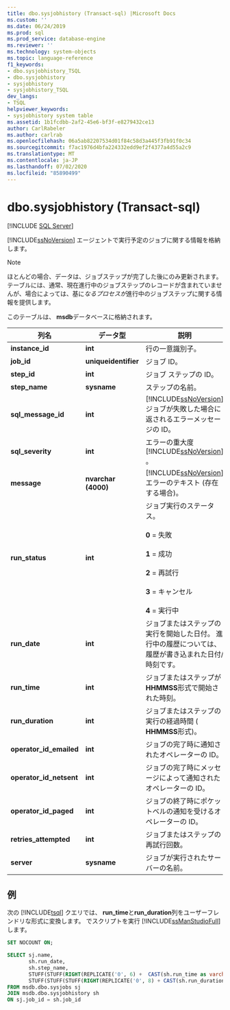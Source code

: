 ```yaml
---
title: dbo.sysjobhistory (Transact-sql) |Microsoft Docs
ms.custom: ''
ms.date: 06/24/2019
ms.prod: sql
ms.prod_service: database-engine
ms.reviewer: ''
ms.technology: system-objects
ms.topic: language-reference
f1_keywords:
- dbo.sysjobhistory_TSQL
- dbo.sysjobhistory
- sysjobhistory
- sysjobhistory_TSQL
dev_langs:
- TSQL
helpviewer_keywords:
- sysjobhistory system table
ms.assetid: 1b1fcdbb-2af2-45e6-bf3f-e8279432ce13
author: CarlRabeler
ms.author: carlrab
ms.openlocfilehash: 06a5ab82207534d01f84c58d3a445f3fb91f0c34
ms.sourcegitcommit: f7ac1976d4bfa224332edd9ef2f4377a4d55a2c9
ms.translationtype: MT
ms.contentlocale: ja-JP
ms.lasthandoff: 07/02/2020
ms.locfileid: "85890499"
---
```

# <a name="dbosysjobhistory-transact-sql"></a>dbo.sysjobhistory (Transact-sql)
[!INCLUDE [SQL Server](../../includes/applies-to-version/sqlserver.md)]

[!INCLUDE[ssNoVersion](../../includes/ssnoversion-md.md)] エージェントで実行予定のジョブに関する情報を格納します。
  
> [!NOTE]
> ほとんどの場合、データは、ジョブステップが完了した後にのみ更新されます。テーブルには、通常、現在進行中のジョブステップのレコードが含まれていませんが、場合によっては、基に*なるプロセスが*進行中のジョブステップに関する情報を提供します。

このテーブルは、 **msdb**データベースに格納されます。  
  
|列名|データ型|説明|  
|-----------------|---------------|-----------------|  
|**instance_id**|**int**|行の一意識別子。|  
|**job_id**|**uniqueidentifier**|ジョブ ID。|  
|**step_id**|**int**|ジョブ ステップの ID。|  
|**step_name**|**sysname**|ステップの名前。|  
|**sql_message_id**|**int**|[!INCLUDE[ssNoVersion](../../includes/ssnoversion-md.md)]ジョブが失敗した場合に返されるエラーメッセージの ID。|  
|**sql_severity**|**int**|エラーの重大度 [!INCLUDE[ssNoVersion](../../includes/ssnoversion-md.md)] 。|  
|**message**|**nvarchar (4000)**|[!INCLUDE[ssNoVersion](../../includes/ssnoversion-md.md)] エラーのテキスト (存在する場合)。|  
|**run_status**|**int**|ジョブ実行のステータス。<br /><br /> **0** = 失敗<br /><br /> **1** = 成功<br /><br /> **2** = 再試行<br /><br /> **3** = キャンセル<br /><br />**4** = 実行中|  
|**run_date**|**int**|ジョブまたはステップの実行を開始した日付。 進行中の履歴については、履歴が書き込まれた日付/時刻です。|  
|**run_time**|**int**|ジョブまたはステップが**HHMMSS**形式で開始された時刻。|  
|**run_duration**|**int**|ジョブまたはステップの実行の経過時間 ( **HHMMSS**形式)。|  
|**operator_id_emailed**|**int**|ジョブの完了時に通知されたオペレーターの ID。|  
|**operator_id_netsent**|**int**|ジョブの完了時にメッセージによって通知されたオペレーターの ID。|  
|**operator_id_paged**|**int**|ジョブの終了時にポケットベルの通知を受けるオペレーターの ID。|  
|**retries_attempted**|**int**|ジョブまたはステップの再試行回数。|  
|**server**|**sysname**|ジョブが実行されたサーバーの名前。|  
  
  ## <a name="example"></a>例
 次の [!INCLUDE[tsql](../../includes/tsql-md.md)] クエリでは、 **run_time**と**run_duration**列をユーザーフレンドリな形式に変換します。  でスクリプトを実行 [!INCLUDE[ssManStudioFull](../../includes/ssmanstudiofull-md.md)] します。
 
 ```sql
 SET NOCOUNT ON;
 
 SELECT sj.name,
        sh.run_date,
        sh.step_name,
        STUFF(STUFF(RIGHT(REPLICATE('0', 6) +  CAST(sh.run_time as varchar(6)), 6), 3, 0, ':'), 6, 0, ':') 'run_time',
        STUFF(STUFF(STUFF(RIGHT(REPLICATE('0', 8) + CAST(sh.run_duration as varchar(8)), 8), 3, 0, ':'), 6, 0, ':'), 9, 0, ':') 'run_duration (DD:HH:MM:SS)  '
FROM msdb.dbo.sysjobs sj
JOIN msdb.dbo.sysjobhistory sh
ON sj.job_id = sh.job_id
```
